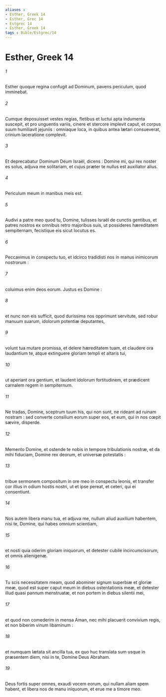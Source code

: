 ```yaml
---
aliases : 
- Esther, Greek 14
- Esther, Grec 14
- Estgrec 14
- Esther, Greek 14
tags : Bible/Estgrec/14
---
```


# Esther, Greek 14

###### 1
Esther quoque regina confugit ad Dominum, pavens periculum, quod imminebat.
###### 2
Cumque deposuisset vestes regias, fletibus et luctui apta indumenta suscepit, et pro unguentis variis, cinere et stercore implevit caput, et corpus suum humiliavit jejuniis : omniaque loca, in quibus antea lætari consueverat, crinium laceratione complevit.
###### 3
Et deprecabatur Dominum Deum Israël, dicens : Domine mi, qui rex noster es solus, adjuva me solitariam, et cujus præter te nullus est auxiliator alius.
###### 4
Periculum meum in manibus meis est.
###### 5
Audivi a patre meo quod tu, Domine, tulisses Israël de cunctis gentibus, et patres nostros ex omnibus retro majoribus suis, ut possideres hæreditatem sempiternam, fecistique eis sicut locutus es.
###### 6
Peccavimus in conspectu tuo, et idcirco tradidisti nos in manus inimicorum nostrorum :
###### 7
coluimus enim deos eorum. Justus es Domine :
###### 8
et nunc non eis sufficit, quod durissima nos opprimunt servitute, sed robur manuum suarum, idolorum potentiæ deputantes,
###### 9
volunt tua mutare promissa, et delere hæreditatem tuam, et claudere ora laudantium te, atque extinguere gloriam templi et altaris tui,
###### 10
ut aperiant ora gentium, et laudent idolorum fortitudinem, et prædicent carnalem regem in sempiternum.
###### 11
Ne tradas, Domine, sceptrum tuum his, qui non sunt, ne rideant ad ruinam nostram : sed converte consilium eorum super eos, et eum, qui in nos cœpit sævire, disperde.
###### 12
Memento Domine, et ostende te nobis in tempore tribulationis nostræ, et da mihi fiduciam, Domine rex deorum, et universæ potestatis :
###### 13
tribue sermonem compositum in ore meo in conspectu leonis, et transfer cor illius in odium hostis nostri, ut et ipse pereat, et ceteri, qui ei consentiunt.
###### 14
Nos autem libera manu tua, et adjuva me, nullum aliud auxilium habentem, nisi te, Domine, qui habes omnium scientiam,
###### 15
et nosti quia oderim gloriam iniquorum, et detester cubile incircumcisorum, et omnis alienigenæ.
###### 16
Tu scis necessitatem meam, quod abominer signum superbiæ et gloriæ meæ, quod est super caput meum in diebus ostentationis meæ, et detester illud quasi pannum menstruatæ, et non portem in diebus silentii mei,
###### 17
et quod non comederim in mensa Aman, nec mihi placuerit convivium regis, et non biberim vinum libaminum :
###### 18
et numquam lætata sit ancilla tua, ex quo huc translata sum usque in præsentem diem, nisi in te, Domine Deus Abraham.
###### 19
Deus fortis super omnes, exaudi vocem eorum, qui nullam aliam spem habent, et libera nos de manu iniquorum, et erue me a timore meo.
